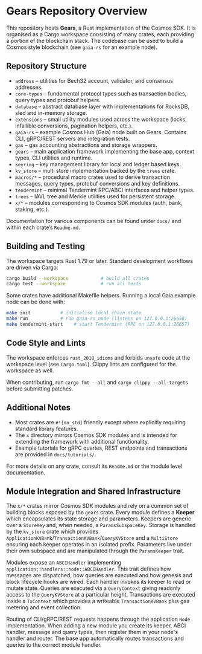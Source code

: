 # Gears Repository Overview

This repository hosts **Gears**, a Rust implementation of the Cosmos SDK. It is organised as a Cargo workspace consisting of many crates, each providing a portion of the blockchain stack. The codebase can be used to build a Cosmos style blockchain (see `gaia-rs` for an example node).

## Repository Structure

- `address` – utilities for Bech32 account, validator, and consensus addresses.
- `core-types` – fundamental protocol types such as transaction bodies, query types and protobuf helpers.
- `database` – abstract database layer with implementations for RocksDB, sled and in-memory storage.
- `extensions` – small utility modules used across the workspace (locks, infallible conversions, pagination helpers, etc.).
- `gaia-rs` – example Cosmos Hub (Gaia) node built on Gears. Contains CLI, gRPC/REST servers and integration tests.
- `gas` – gas accounting abstractions and storage wrappers.
- `gears` – main application framework implementing the base app, context types, CLI utilities and runtime.
- `keyring` – key management library for local and ledger based keys.
- `kv_store` – multi store implementation backed by the `trees` crate.
- `macros/*` – procedural macro crates used to derive transaction messages, query types, protobuf conversions and key definitions.
- `tendermint` – minimal Tendermint RPC/ABCI interfaces and helper types.
- `trees` – IAVL tree and Merkle utilities used for persistent storage.
- `x/*` – modules corresponding to Cosmos SDK modules (auth, bank, staking, etc.).

Documentation for various components can be found under `docs/` and within each crate’s `Readme.md`.

## Building and Testing

The workspace targets Rust 1.79 or later. Standard development workflows are driven via Cargo:

```bash
cargo build --workspace            # build all crates
cargo test --workspace             # run all tests
```

Some crates have additional Makefile helpers. Running a local Gaia example node can be done with:

```bash
make init           # initialise local chain state
make run            # run gaia-rs node (listens on 127.0.0.1:26658)
make tendermint-start    # start Tendermint (RPC on 127.0.0.1:26657)
```

## Code Style and Lints

The workspace enforces `rust_2018_idioms` and forbids `unsafe` code at the workspace level (see `Cargo.toml`). Clippy lints are configured for the workspace as well.

When contributing, run `cargo fmt --all` and `cargo clippy --all-targets` before submitting patches.

## Additional Notes

- Most crates are `#![no_std]` friendly except where explicitly requiring standard library features.
- The `x` directory mirrors Cosmos SDK modules and is intended for extending the framework with additional functionality.
- Example tutorials for gRPC queries, REST endpoints and transactions are provided in `docs/tutorials/`.

For more details on any crate, consult its `Readme.md` or the module level documentation.
## Module Integration and Shared Infrastructure

The `x/*` crates mirror Cosmos SDK modules and rely on a common set of building blocks exposed by the `gears` crate.
Every module defines a **Keeper** which encapsulates its state storage and parameters. Keepers are generic over a
`StoreKey` and, when needed, a `ParamsSubspaceKey`. Storage is handled by the `kv_store` crate which provides
`ApplicationKVBank`/`TransactionKVBank`/`QueryKVStore` and a `MultiStore` ensuring each keeper operates in an isolated
prefix. Parameters live under their own subspace and are manipulated through the `ParamsKeeper` trait.

Modules expose an `ABCIHandler` implementing `application::handlers::node::ABCIHandler`. This trait defines how
messages are dispatched, how queries are executed and how genesis and block lifecycle hooks are wired. Each handler
invokes its keeper to read or mutate state. Queries are executed via a `QueryContext` giving readonly access to the
`QueryKVStore` at a particular height. Transactions are executed inside a `TxContext` which provides a writeable
`TransactionKVBank` plus gas metering and event collection.

Routing of CLI/gRPC/REST requests happens through the application `Node` implementation. When adding a new module you
create its keeper, ABCI handler, message and query types, then register them in your node's handler and router. The
base app automatically routes transactions and queries to the correct module handler.

